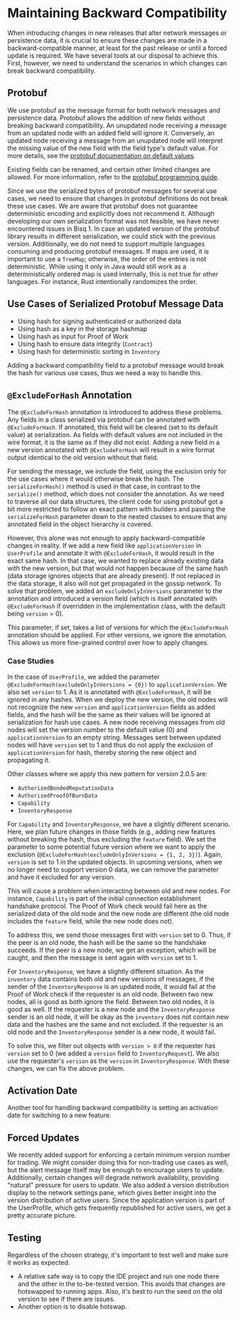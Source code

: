 # Maintaining Backward Compatibility

When introducing changes in new releases that alter network messages or persistence data, it is crucial to ensure these
changes are made in a backward-compatible manner, at least for the past release or until a forced update is required. We
have several tools at our disposal to achieve this. First, however, we need to understand the scenarios in which changes
can break backward compatibility.

## Protobuf

We use protobuf as the message format for both network messages and persistence data. Protobuf allows the addition of
new fields without breaking backward compatibility. An unupdated node receiving a message from an updated node with an
added field will ignore it. Conversely, an updated node receiving a message from an unupdated node will interpret the
missing value of the new field with the field type's default value. For more details, see
the [protobuf documentation on default values](https://protobuf.dev/programming-guides/proto3/#default).

Existing fields can be renamed, and certain other limited changes are allowed. For more information, refer to
the [protobuf programming guide](https://protobuf.dev/programming-guides/proto3/).

Since we use the serialized bytes of protobuf messages for several use cases, we need to ensure that changes in protobuf
definitions do not break these use cases. We are aware that protobuf does not guarantee deterministic encoding and
explicitly does not recommend it. Although developing our own serialization format was not feasible, we have never
encountered issues in Bisq 1. In case an updated version of the protobuf library results in different serialization, we
could stick with the previous version. Additionally, we do not need to support multiple languages consuming and
producing protobuf messages. If maps are used, it is important to use a `TreeMap`; otherwise, the order of the entries
is not deterministic. While using it only in Java would still work as a deterministically ordered map is used
internally, this is not true for other languages. For instance, Rust intentionally randomizes the order.

## Use Cases of Serialized Protobuf Message Data

- Using hash for signing authenticated or authorized data
- Using hash as a key in the storage hashmap
- Using hash as input for Proof of Work
- Using hash to ensure data integrity (`Contract`)
- Using hash for deterministic sorting in `Inventory`

Adding a backward compatibility field to a protobuf message would break the hash for various use cases, thus we need a
way to handle this.

## `@ExcludeForHash` Annotation

The `@ExcludeForHash` annotation is introduced to address these problems. Any fields in a class serialized via protobuf
can be annotated with `@ExcludeForHash`. If annotated, this field will be cleared (set to its default value) at
serialization. As fields with default values are not included in the wire format, it is the same as if they did not
exist. Adding a new field in a new version annotated with `@ExcludeForHash` will result in a wire format output
identical to the old version without that field.

For sending the message, we include the field, using the exclusion only for the use cases where it would otherwise break
the hash. The `serializeForHash()` method is used in that case, in contrast to the `serialize()` method, which does not
consider the annotation. As we need to traverse all our data structures, the client code for using protobuf got a bit
more restricted to follow an exact pattern with builders and passing the `serializeForHash` parameter down to the nested
classes to ensure that any annotated field in the object hierarchy is covered.

However, this alone was not enough to apply backward-compatible changes in reality. If we add a new field
like `applicationVersion` in `UserProfile` and annotate it with `@ExcludeForHash`, it would result in the exact same
hash. In that case, we wanted to replace already existing data with the new version, but that would not happen because
of the same hash (data storage ignores objects that are already present). If not replaced in the data storage, it also
will not get propagated in the gossip network. To solve that problem, we added an `excludeOnlyInVersions` parameter to
the annotation and introduced a version field (which is itself annotated with `@ExcludeForHash` if overridden in the
implementation class, with the default being `version` = 0).

This parameter, if set, takes a list of versions for which the `@ExcludeForHash` annotation should be applied. For other
versions, we ignore the annotation. This allows us more fine-grained control over how to apply changes.

### Case Studies

In the case of `UserProfile`, we added the parameter `@ExcludeForHash(excludeOnlyInVersions = {0})`
to `applicationVersion`. We also set `version` to 1. As it is annotated with `@ExcludeForHash`, it will be ignored in
any hashes. When we deploy the new version, the old nodes will not recognize the new `version` and `applicationVersion`
fields as added fields, and the hash will be the same as their values will be ignored at serialization for hash use
cases. A new node receiving messages from old nodes will set the version number to the default value (0)
and `applicationVersion` to an empty string. Messages sent between updated nodes will have `version` set to 1 and thus
do not apply the exclusion of `applicationVersion` for hash, thereby storing the new object and propagating it.

Other classes where we apply this new pattern for version 2.0.5 are:

- `AuthorizedBondedReputationData`
- `AuthorizedProofOfBurnData`
- `Capability`
- `InventoryResponse`

For `Capability` and `InventoryResponse`, we have a slightly different scenario. Here, we plan future changes in those
fields (e.g., adding new features without breaking the hash, thus excluding the `feature` field). We set the parameter
to some potential future version where we want to apply the
exclusion (`@ExcludeForHash(excludeOnlyInVersions = {1, 2, 3})`). Again, `version` is set to 1 in the updated objects.
In upcoming versions, when we no longer need to support version 0 data, we can remove the parameter and have it excluded
for any version.

This will cause a problem when interacting between old and new nodes. For instance, `Capability` is part of the initial
connection establishment handshake protocol. The Proof of Work check would fail here as the serialized data of the old
node and the new node are different (the old node includes the `feature` field, while the new node does not).

To address this, we send those messages first with `version` set to 0. Thus, if the peer is an old node, the hash will
be the same so the handshake succeeds. If the peer is a new node, we get an exception, which will be caught, and then
the message is sent again with `version` set to 1.

For `InventoryResponse`, we have a slightly different situation. As the `inventory` data contains both old and new
versions of messages, if the sender of the `InventoryResponse` is an updated node, it would fail at the Proof of Work
check if the requester is an old node. Between two new nodes, all is good as both ignore the field. Between two old
nodes, it is good as well. If the requester is a new node and the `InventoryResponse` sender is an old node, it will be
okay as the `inventory` does not contain new data and the hashes are the same and not excluded. If the requester is an
old node and the `InventoryResponse` sender is a new node, it would fail.

To solve this, we filter out objects with `version > 0` if the requester has `version` set to 0 (we added a `version`
field to `InventoryRequest`). We also use the requester's `version` as the `version` in `InventoryResponse`. With these
changes, we can fix the above problem.

## Activation Date

Another tool for handling backward compatibility is setting an activation date for switching to a new feature.

## Forced Updates

We recently added support for enforcing a certain minimum version number for trading. We might consider doing this for
non-trading use cases as well, but the alert message itself may be enough to encourage users to update. Additionally,
certain changes will degrade network availability, providing "natural" pressure for users to update. We also added a
version distribution display to the network settings pane, which gives better insight into the version distribution of
active users. Since the application version is part of the UserProfile, which gets frequently republished for active
users, we get a pretty accurate picture.

## Testing

Regardless of the chosen strategy, it's important to test well and make sure it works as expected.
* A relative safe way is to copy the IDE project and run one node there and the other in the to-be-tested version.
   This avoids that changes are hotswapped to running apps. Also, it's best to run the seed on the old version to see if there are issues.
* Another option is to disable hotswap.
